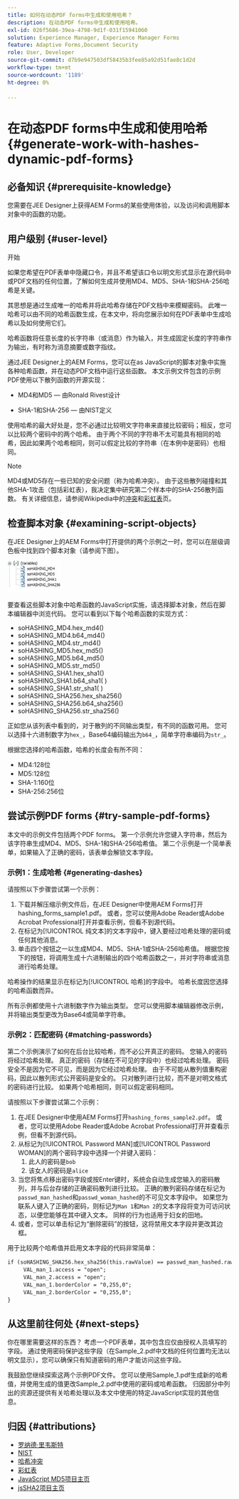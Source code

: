 ```yaml
---
title: 如何在动态PDF forms中生成和使用哈希？
description: 在动态PDF forms中生成和使用哈希。
exl-id: 026f5686-39ea-4798-9d1f-031f15941060
solution: Experience Manager, Experience Manager Forms
feature: Adaptive Forms,Document Security
role: User, Developer
source-git-commit: d7b9e947503df58435b3fee85a92d51fae8c1d2d
workflow-type: tm+mt
source-wordcount: '1189'
ht-degree: 0%

---
```


# 在动态PDF forms中生成和使用哈希 {#generate-work-with-hashes-dynamic-pdf-forms}

## 必备知识 {#prerequisite-knowledge}

您需要在JEE Designer上获得AEM Forms的某些使用体验，以及访问和调用脚本对象中的函数的功能。

## 用户级别 {#user-level}

开始

如果您希望在PDF表单中隐藏口令，并且不希望该口令以明文形式显示在源代码中或PDF文档的任何位置，了解如何生成并使用MD4、MD5、SHA-1和SHA-256哈希是关键。

其思想是通过生成唯一的哈希并将此哈希存储在PDF文档中来模糊密码。 此唯一哈希可以由不同的哈希函数生成，在本文中，将向您展示如何在PDF表单中生成哈希以及如何使用它们。

哈希函数将任意长度的长字符串（或消息）作为输入，并生成固定长度的字符串作为输出，有时称为消息摘要或数字指纹。

通过JEE Designer上的AEM Forms，您可以在as JavaScript的脚本对象中实施各种哈希函数，并在动态PDF文档中运行这些函数。 本文示例文件包含的示例PDF使用以下散列函数的开源实现：

* MD4和MD5 — 由Ronald Rivest设计

* SHA-1和SHA-256 — 由NIST定义

使用哈希的最大好处是，您不必通过比较明文字符串来直接比较密码；相反，您可以比较两个密码中的两个哈希。 由于两个不同的字符串不太可能具有相同的哈希，因此如果两个哈希相同，则可以假定比较的字符串（在本例中是密码）也相同。

>[!NOTE]
>
>MD4或MD5存在一些已知的安全问题（称为哈希冲突）。 由于这些散列碰撞和其他SHA-1攻击（包括彩虹表），我决定集中研究第二个样本中的SHA-256散列函数。 有关详细信息，请参阅Wikipedia中的[冲突](https://en.wikipedia.org/wiki/Hash_collision)和[彩虹表](https://en.wikipedia.org/wiki/Rainbow_table)页。

## 检查脚本对象 {#examining-script-objects}

在JEE Designer上的AEM Forms中打开提供的两个示例之一时，您可以在层级调色板中找到四个脚本对象（请参阅下图）。

![变量](assets/variables.jpg)

要查看这些脚本对象中哈希函数的JavaScript实施，请选择脚本对象，然后在脚本编辑器中浏览代码。 您可以看到以下每个哈希函数的实现方式：

* soHASHING_MD4.hex_md4()
* soHASHING_MD4.b64_md4()
* soHASHING_MD4.str_md4()
* soHASHING_MD5.hex_md5()
* soHASHING_MD5.b64_md5()
* soHASHING_MD5.str_md5()
* soHASHING_SHA1.hex_sha1()
* soHASHING_SHA1.b64_sha1( )
* soHASHING_SHA1.str_sha1( )
* soHASHING_SHA256.hex_sha256()
* soHASHING_SHA256.b64_sha256()
* soHASHING_SHA256.str_sha256()

正如您从该列表中看到的，对于散列的不同输出类型，有不同的函数可用。 您可以选择十六进制数字为`hex_`，Base64编码输出为`b64_`，简单字符串编码为`str_`。

根据您选择的哈希函数，哈希的长度会有所不同：

* MD4:128位
* MD5:128位
* SHA-1:160位
* SHA-256:256位

## 尝试示例PDF forms {#try-sample-pdf-forms}

本文中的示例文件包括两个PDF forms。 第一个示例允许您键入字符串，然后为该字符串生成MD4、MD5、SHA-1和SHA-256哈希值。 第二个示例是一个简单表单，如果输入了正确的密码，该表单会解锁文本字段。

### 示例1：生成哈希 {#generating-dashes}

请按照以下步骤尝试第一个示例：

1. 下载并解压缩示例文件后，在JEE Designer中使用AEM Forms打开hashing_forms_sample1.pdf。 或者，您可以使用Adobe Reader或Adobe Acrobat Professional打开并查看示例，但看不到源代码。
1. 在标记为[!UICONTROL 纯文本]的文本字段中，键入要经过哈希处理的密码或任何其他消息。
1. 单击四个按钮之一以生成MD4、MD5、SHA-1或SHA-256哈希值。 根据您按下的按钮，将调用生成十六进制输出的四个哈希函数之一，并对字符串或消息进行哈希处理。

哈希操作的结果显示在标记为[!UICONTROL 哈希]的字段中。 哈希长度因您选择的哈希函数而异。

所有示例都使用十六进制数字作为输出类型。 您可以使用脚本编辑器修改示例，并将输出类型更改为Base64或简单字符串。

### 示例2：匹配密码 {#matching-passwords}

第二个示例演示了如何在后台比较哈希，而不必公开真正的密码。 您输入的密码将经过哈希处理。 真正的密码（存储在不可见的字段中）也经过哈希处理。 密码安全不是因为它不可见，而是因为它经过哈希处理。 由于不可能从散列值重构密码，因此以散列形式公开密码是安全的。 只对散列进行比较，而不是对明文格式的密码进行比较。 如果两个哈希相同，则可以假定密码相同。

请按照以下步骤尝试第二个示例：

1. 在JEE Designer中使用AEM Forms打开`hashing_forms_sample2.pdf`。 或者，您可以使用Adobe Reader或Adobe Acrobat Professional打开并查看示例，但看不到源代码。
1. 从标记为[!UICONTROL Password MAN]或[!UICONTROL Password WOMAN]的两个密码字段中选择一个并键入密码：
   1. 此人的密码是`bob`
   1. 该女人的密码是`alice`
1. 当您将焦点移出密码字段或按Enter键时，系统会自动生成您输入的密码散列，并与后台存储的正确密码散列进行比较。 正确的散列密码存储在标记为`passwd_man_hashed`和`passwd_woman_hashed`的不可见文本字段中。 如果您为联系人键入了正确的密码，则标记为`Man 1`和`Man 2`的文本字段将变为可访问状态，以便您能够在其中键入文本。 同样的行为也适用于妇女的田地。
1. 或者，您可以单击标记为“删除密码”的按钮，这将禁用文本字段并更改其边框。

用于比较两个哈希值并启用文本字段的代码非常简单：

```xml
if (soHASHING_SHA256.hex_sha256(this.rawValue) == passwd_man_hashed.rawValue){
     VAL_man_1.access = "open";
     VAL_man_2.access = "open";
     VAL_man_1.borderColor = "0,255,0";
     VAL_man_2.borderColor = "0,255,0";
}
```

## 从这里前往何处 {#next-steps}

你在哪里需要这样的东西？ 考虑一个PDF表单，其中包含应仅由授权人员填写的字段。 通过使用密码保护这些字段（在Sample_2.pdf中文档的任何位置均无法以明文显示），您可以确保只有知道密码的用户才能访问这些字段。

我鼓励您继续探索这两个示例PDF文件。  您可以使用Sample_1.pdf生成新的哈希值，并使用生成的值更改Sample_2.pdf中使用的密码或哈希函数。  归因部分中列出的资源还提供有关哈希处理以及本文中使用的特定JavaScript实现的其他信息。

## 归因 {#attributions}

* [罗纳德·里韦斯特](https://en.wikipedia.org/wiki/Ron_Rivest)
* [NIST](https://csrc.nist.gov/projects/cryptographic-standards-and-guidelines)
* [哈希冲突](https://en.wikipedia.org/wiki/Hash_collision)
* [彩虹表](https://en.wikipedia.org/wiki/Rainbow_table)
* [JavaScript MD5项目主页](https://pajhome.org.uk/crypt/md5/)
* [jsSHA2项目主页](https://anmar.eu.org/projects/jssha2/)
